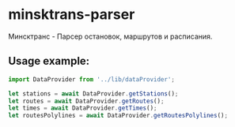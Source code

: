 # minsktrans-parser
Минсктранс - Парсер остановок, маршрутов и расписания.
## Usage example:
```js
import DataProvider from '../lib/dataProvider';

let stations = await DataProvider.getStations();
let routes = await DataProvider.getRoutes();
let times = await DataProvider.getTimes();
let routesPolylines = await DataProvider.getRoutesPolylines();
```
